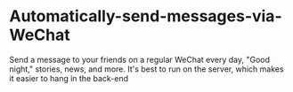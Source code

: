 # Automatically-send-messages-via-WeChat
Send a message to your friends on a regular WeChat every day, "Good night," stories, news, and more. It's best to run on the server, which makes it easier to hang in the back-end
